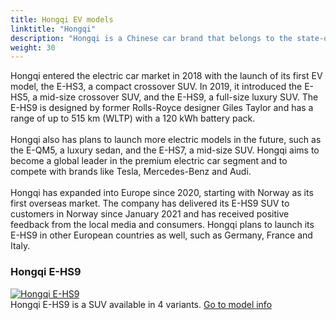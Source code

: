 ```yaml
---
title: Hongqi EV models
linktitle: "Hongqi"
description: "Hongqi is a Chinese car brand that belongs to the state-owned FAW Group. The name means Red Flag and it is a symbol of the Communist Party of China. Hongqi was founded in 1958 and is known for making luxury cars for the Chinese government and elites. "
weight: 30
---
```

<!-- markdownlint-disable MD033 -->
<!-- markdownlint-disable MD010 -->
Hongqi entered the electric car market in 2018 with the launch of its first EV model, the E-HS3, a compact crossover SUV. In 2019, it introduced the E-HS5, a mid-size crossover SUV, and the E-HS9, a full-size luxury SUV. The E-HS9 is designed by former Rolls-Royce designer Giles Taylor and has a range of up to 515 km (WLTP) with a 120 kWh battery pack.<br /><br />Hongqi also has plans to launch more electric models in the future, such as the E-QM5, a luxury sedan, and the E-HS7, a mid-size SUV. Hongqi aims to become a global leader in the premium electric car segment and to compete with brands like Tesla, Mercedes-Benz and Audi.<br /><br />Hongqi has expanded into Europe since 2020, starting with Norway as its first overseas market. The company has delivered its E-HS9 SUV to customers in Norway since January 2021 and has received positive feedback from the local media and consumers. Hongqi plans to launch its E-HS9 in other European countries as well, such as Germany, France and Italy.

<div class="container shadow p-3 mb-5 bg-body-tertiary rounded border">
<h3> Hongqi E-HS9</h3>
	<div class="row">
		<div class="col col-12 col-md-6">
			<a href="e-hs9"><img src="https://media.evkx.net/multimedia/models/hongqi/e-hs9/e-hs9_comfort/main_1_st.jpg" class="img-fluid" alt="Hongqi E-HS9" ></a>
		</div>
		<div class="col col-12 col-md-6">
Hongqi E-HS9 is a SUV available in 4 variants.
<a href="e-hs9">Go to model info</a>
		</div>
	</div>
</div>
